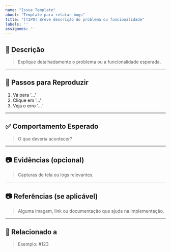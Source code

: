 ```yaml
---
name: "Issue Template"
about: "Template para relatar bugs"
title: "[TIPO] Breve descrição do problema ou funcionalidade"
labels: ''
assignees: ''
---
```



## 📝 Descrição

> Explique detalhadamente o problema ou a funcionalidade esperada.

---

## 🔎 Passos para Reproduzir 

1. Vá para '...'
2. Clique em '...'
3. Veja o erro '...'

---

## ✅ Comportamento Esperado

> O que deveria acontecer?

---

## 📷 Evidências (opcional)

> Capturas de tela ou logs relevantes.

---


## 📷 Referências (se aplicável)

> Alguma imagem, link ou documentação que ajude na implementação.

---

## 🔗 Relacionado a

> Exemplo: #123